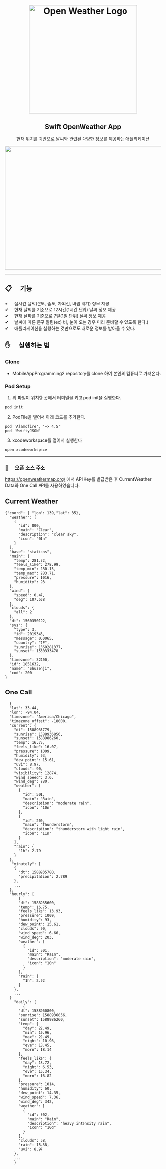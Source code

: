 <h1 align="center">
    <img alt="Open Weather Logo" src="./readme/logo.PNG" width="350px" />
  </a>
</h1>

<h2 align="center">
  Swift OpenWeather App
</h2>

<p align="center"> 현재 위치를 기반으로 날씨와 관련된 다양한 정보를 제공하는 애플리케이션</p>
<p align="center"> <img src="./readme/application.PNG" width="700" height="400" /> </p>

---

## 📋 　기능
✔ 　실시간 날씨(온도, 습도, 자외선, 바람 세기) 정보 제공  
✔ 　현재 날씨를 기준으로 12시간(1시간 단위) 날씨 정보 제공  
✔ 　현재 날짜를 기준으로 7일(1일 단위) 날씨 정보 제공  
✔ 　날씨에 따른 문구 알림(ex) 비, 눈이 오는 경우 미리 준비할 수 있도록 한다.)  
✔ 　애플리케이션을 실행하는 것만으로도 새로운 정보를 받아올 수 있다.  

## ✋ 　실행하는 법
### Clone
- MobileAppProgramming2 repository를 clone 하여 본인의 컴퓨터로 가져온다.
### Pod Setup
1. 위 파일이 위치한 곳에서 터미널을 키고 pod init을 실행한다.
```
pod init
```
2. PodFile을 열어서 아래 코드를 추가한다.
```
pod 'Alamofire', '~> 4.5'
pod 'SwiftyJSON'
```
3. xcodeworkspace를 열어서 실행한다
```
open xcodeworkspace
```
---

### 🚀 　오픈 소스 주소
https://openweathermap.org/ 에서 API Key를 발급받은 후 CurrentWeather Data와 One Call API를 사용하였습니다.
## Current Weather
```
{"coord": { "lon": 139,"lat": 35},
  "weather": [
    {
      "id": 800,
      "main": "Clear",
      "description": "clear sky",
      "icon": "01n"
    }
  ],
  "base": "stations",
  "main": {
    "temp": 281.52,
    "feels_like": 278.99,
    "temp_min": 280.15,
    "temp_max": 283.71,
    "pressure": 1016,
    "humidity": 93
  },
  "wind": {
    "speed": 0.47,
    "deg": 107.538
  },
  "clouds": {
    "all": 2
  },
  "dt": 1560350192,
  "sys": {
    "type": 3,
    "id": 2019346,
    "message": 0.0065,
    "country": "JP",
    "sunrise": 1560281377,
    "sunset": 1560333478
  },
  "timezone": 32400,
  "id": 1851632,
  "name": "Shuzenji",
  "cod": 200
}
```
## One Call
```
  {
  "lat": 33.44,
  "lon": -94.04,
  "timezone": "America/Chicago",
  "timezone_offset": -18000,
  "current": {
    "dt": 1588935779,
    "sunrise": 1588936856,
    "sunset": 1588986260,
    "temp": 16.75,
    "feels_like": 16.07,
    "pressure": 1009,
    "humidity": 93,
    "dew_point": 15.61,
    "uvi": 8.97,
    "clouds": 90,
    "visibility": 12874,
    "wind_speed": 3.6,
    "wind_deg": 280,
    "weather": [
      {
        "id": 501,
        "main": "Rain",
        "description": "moderate rain",
        "icon": "10n"
      },
      {
        "id": 200,
        "main": "Thunderstorm",
        "description": "thunderstorm with light rain",
        "icon": "11n"
      }
    ],
    "rain": {
      "1h": 2.79
    }
  },
   "minutely": [
    {
      "dt": 1588935780,
      "precipitation": 2.789
    },
    ...
  },
  "hourly": [
      {
      "dt": 1588935600,
      "temp": 16.75,
      "feels_like": 13.93,
      "pressure": 1009,
      "humidity": 93,
      "dew_point": 15.61,
      "clouds": 90,
      "wind_speed": 6.66,
      "wind_deg": 203,
      "weather": [
        {
          "id": 501,
          "main": "Rain",
          "description": "moderate rain",
          "icon": "10n"
        }
      ],
      "rain": {
        "1h": 2.92
      }
    },
    ...
  }
    "daily": [
        {
      "dt": 1588960800,
      "sunrise": 1588936856,
      "sunset": 1588986260,
      "temp": {
        "day": 22.49,
        "min": 10.96,
        "max": 22.49,
        "night": 10.96,
        "eve": 18.45,
        "morn": 18.14
      },
      "feels_like": {
        "day": 18.72,
        "night": 6.53,
        "eve": 16.34,
        "morn": 16.82
      },
      "pressure": 1014,
      "humidity": 60,
      "dew_point": 14.35,
      "wind_speed": 7.36,
      "wind_deg": 342,
      "weather": [
        {
          "id": 502,
          "main": "Rain",
          "description": "heavy intensity rain",
          "icon": "10d"
        }
      ],
      "clouds": 68,
      "rain": 15.38,
      "uvi": 8.97
    },
    ...
    }
```
